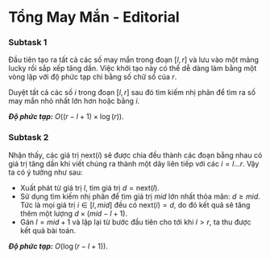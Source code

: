 # Tổng May Mắn - Editorial

### Subtask 1

Đầu tiên tạo ra tất cả các số may mắn trong đoạn $[l, r]$ và lưu vào một mảng $\text{lucky}$ rồi sắp xếp tăng dần. Việc khởi tạo này có thể dễ dàng làm bằng một vòng lặp với độ phức tạp chỉ bằng số chữ số của $r$. 

Duyệt tất cả các số $i$ trong đoạn $[l, r]$ sau đó tìm kiếm nhị phân để tìm ra số may mắn nhỏ nhất lớn hơn hoặc bằng $i$.

***Độ phức tạp:*** $O\big((r - l + 1) \times \log(r)\big)$.

### Subtask 2

Nhận thấy, các giá trị $\text{next}(i)$ sẽ được chia đều thành các đoạn bằng nhau có giá trị tăng dần khi viết chúng ra thành một dãy liên tiếp với các $i = l \dots r$. Vậy ta có ý tưởng như sau:
- Xuất phát từ giá trị $l,$ tìm giá trị $d = \text{next}(l)$. 
- Sử dụng tìm kiếm nhị phân để tìm giá trị $mid$ lớn nhất thỏa mãn: $d \ge mid$. Tức là mọi giá trị $i \in [l, mid]$ đều có $\text{next}(i) = d,$ do đó kết quả sẽ tăng thêm một lượng $d \times (mid - l + 1)$.
- Gán $l = mid + 1$ và lặp lại từ bước đầu tiên cho tới khi $l > r,$ ta thu được kết quả bài toán.

***Độ phức tạp:*** $O\big(\log(r - l + 1)\big)$.